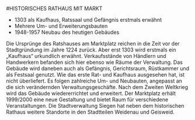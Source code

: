 #HISTORISCHES RATHAUS MIT MARKT

* 1303 als Kaufhaus, Ratssaal und Gefängnis erstmals erwähnt
* Mehrere Um- und Erweiterungsbauten
* 1948-1957 Neubau des heutigen Gebäudes

Die Ursprünge des Ratshauses am Marktplatz reichen in die Zeit vor der Stadtgründung im Jahre 1224 zurück. Aber erst 1303 wird erstmals ein „Kaufhaus“ urkundlich erwähnt. Verkaufsstände von Händlern und Handwerkern befanden sich hier ebenso wie Räume der Verwaltung. Das Gebäude wird daneben auch als Gefängnis, Gerichtsraum, Rüstkammer und als Festsaal genutzt. Wie das erste Rat- und Kaufhaus ausgesehen hat, ist nicht überliefert. Es folgen zahlreiche Um- und Neubauten, angepasst an die sich verändernden Verwaltungsgeschäfte. Nach dem Zweiten Weltkrieg wird das Gebäude wiedererrichtet und erweitert. Der Marktplatz erhält 1999/2000 eine neue Gestaltung und bietet Raum für verschiedene Veranstaltungen.
Die Stadtverwaltung Siegen hat neben dem historischen Rathaus weitere Standorte in den Stadtteilen Weidenau und Geisweid.
